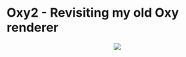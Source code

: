 # Oxy2 - Revisiting my old Oxy renderer

<p align="center">
  <img src="https://i.imgur.com/qrrctS9.png">
</p>

